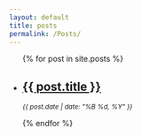 ```yaml
---
layout: default
title: posts
permalink: /Posts/
---
```

<ul>
  {% for post in site.posts %}
    <li>
      <h2><a href="{{ post.url }}">{{ post.title }}</a></h2>
      <p><small><em>{{ post.date | date: "%B %d, %Y" }}</em></small></p>
    </li>
  {% endfor %}
</ul>
